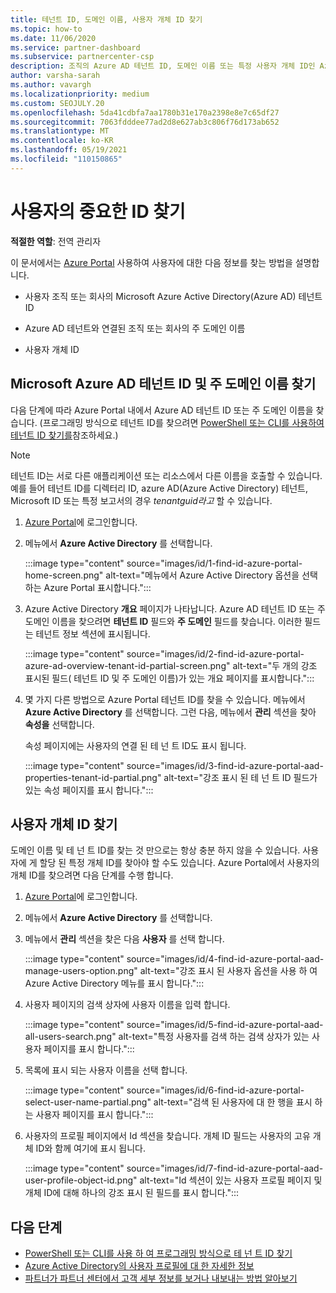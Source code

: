 ```yaml
---
title: 테넌트 ID, 도메인 이름, 사용자 개체 ID 찾기
ms.topic: how-to
ms.date: 11/06/2020
ms.service: partner-dashboard
ms.subservice: partnercenter-csp
description: 조직의 Azure AD 테넌트 ID, 도메인 이름 또는 특정 사용자 개체 ID인 Azure Portal ID를 찾는 방법을 알아봅니다. 일부 작업에는 이 정보가 필요합니다.
author: varsha-sarah
ms.author: vavargh
ms.localizationpriority: medium
ms.custom: SEOJULY.20
ms.openlocfilehash: 5da41cdbfa7aa1780b31e170a2398e8e7c65df27
ms.sourcegitcommit: 7063fdddee77ad2d8e627ab3c806f76d173ab652
ms.translationtype: MT
ms.contentlocale: ko-KR
ms.lasthandoff: 05/19/2021
ms.locfileid: "110150865"
---
```

# <a name="locate-important-ids-for-a-user"></a>사용자의 중요한 ID 찾기

**적절한 역할**: 전역 관리자

이 문서에서는 [Azure Portal](https://portal.azure.com/) 사용하여 사용자에 대한 다음 정보를 찾는 방법을 설명합니다.

- 사용자 조직 또는 회사의 Microsoft Azure Active Directory(Azure AD) 테넌트 ID

- Azure AD 테넌트와 연결된 조직 또는 회사의 주 도메인 이름

- 사용자 개체 ID

## <a name="find-the-microsoft-azure-ad-tenant-id-and-primary-domain-name"></a>Microsoft Azure AD 테넌트 ID 및 주 도메인 이름 찾기

다음 단계에 따라 Azure Portal 내에서 Azure AD 테넌트 ID 또는 주 도메인 이름을 찾습니다. (프로그래밍 방식으로 테넌트 ID를 찾으려면 [PowerShell 또는 CLI를 사용하여 테넌트 ID 찾기를](/azure/active-directory/fundamentals/active-directory-how-to-find-tenant#find-tenant-id-with-powershell)참조하세요.)

> [!NOTE]
> 테넌트 ID는 서로 다른 애플리케이션 또는 리소스에서 다른 이름을 호출할 수 있습니다. 예를 들어 테넌트 ID를 디렉터리 ID, azure AD(Azure Active Directory) 테넌트, Microsoft ID 또는 특정 보고서의 경우 *tenantguid라고* 할 수 있습니다.

1. [Azure Portal](https://portal.azure.com/)에 로그인합니다.

2. 메뉴에서 **Azure Active Directory** 를 선택합니다.

   :::image type="content" source="images/id/1-find-id-azure-portal-home-screen.png" alt-text="메뉴에서 Azure Active Directory 옵션을 선택하는 Azure Portal 표시합니다.":::

3. Azure Active Directory **개요** 페이지가 나타납니다. Azure AD 테넌트 ID 또는 주 도메인 이름을 찾으려면 **테넌트 ID** 필드와 **주 도메인** 필드를 찾습니다. 이러한 필드는 테넌트 정보 섹션에 표시됩니다.

   :::image type="content" source="images/id/2-find-id-azure-portal-azure-ad-overview-tenant-id-partial-screen.png" alt-text="두 개의 강조 표시된 필드( 테넌트 ID 및 주 도메인 이름)가 있는 개요 페이지를 표시합니다.":::

4. 몇 가지 다른 방법으로 Azure Portal 테넌트 ID를 찾을 수 있습니다. 메뉴에서 **Azure Active Directory** 를 선택합니다. 그런 다음, 메뉴에서 **관리** 섹션을 찾아 **속성을** 선택합니다.

   속성 페이지에는 사용자의 연결 된 테 넌 트 ID도 표시 됩니다.

   :::image type="content" source="images/id/3-find-id-azure-portal-aad-properties-tenant-id-partial.png" alt-text="강조 표시 된 테 넌 트 ID 필드가 있는 속성 페이지를 표시 합니다.":::

## <a name="find-the-user-object-id"></a>사용자 개체 ID 찾기

도메인 이름 및 테 넌 트 ID를 찾는 것 만으로는 항상 충분 하지 않을 수 있습니다. 사용자에 게 할당 된 특정 개체 ID를 찾아야 할 수도 있습니다. Azure Portal에서 사용자의 개체 ID를 찾으려면 다음 단계를 수행 합니다.

1. [Azure Portal](https://portal.azure.com/)에 로그인합니다.

2. 메뉴에서 **Azure Active Directory** 를 선택합니다.

3. 메뉴에서 **관리** 섹션을 찾은 다음 **사용자** 를 선택 합니다.

      :::image type="content" source="images/id/4-find-id-azure-portal-aad-manage-users-option.png" alt-text="강조 표시 된 사용자 옵션을 사용 하 여 Azure Active Directory 메뉴를 표시 합니다.":::

4. 사용자 페이지의 검색 상자에 사용자 이름을 입력 합니다.

      :::image type="content" source="images/id/5-find-id-azure-portal-aad-all-users-search.png" alt-text="특정 사용자를 검색 하는 검색 상자가 있는 사용자 페이지를 표시 합니다.":::

5. 목록에 표시 되는 사용자 이름을 선택 합니다.  

      :::image type="content" source="images/id/6-find-id-azure-portal-select-user-name-partial.png" alt-text="검색 된 사용자에 대 한 행을 표시 하는 사용자 페이지를 표시 합니다.":::

6. 사용자의 프로필 페이지에서 Id 섹션을 찾습니다. 개체 ID 필드는 사용자의 고유 개체 ID와 함께 여기에 표시 됩니다.

      :::image type="content" source="images/id/7-find-id-azure-portal-aad-user-profile-object-id.png" alt-text="Id 섹션이 있는 사용자 프로필 페이지 및 개체 ID에 대해 하나의 강조 표시 된 필드를 표시 합니다.":::

## <a name="next-steps"></a>다음 단계

- [PowerShell 또는 CLI를 사용 하 여 프로그래밍 방식으로 테 넌 트 ID 찾기](/azure/active-directory/fundamentals/active-directory-how-to-find-tenant)
- [Azure Active Directory의 사용자 프로필에 대 한 자세한 정보](/azure/active-directory/fundamentals/active-directory-users-profile-azure-portal)
- [파트너가 파트너 센터에서 고객 세부 정보를 보거나 내보내는 방법 알아보기](see-your-customer-list.md)

